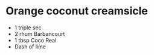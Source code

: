 Orange coconut creamsicle
=========================



- 1 triple sec
- 2 rhum Barbancourt
- 1 tbsp Coco Real
- Dash of lime